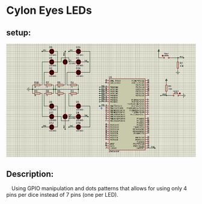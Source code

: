 # Cylon Eyes LEDs

## setup:
![Proteus setup](/AVR/n02_Two_Dices/images/n02_Two_Dices.png)
## Description:
&emsp;Using GPIO manipulation and dots patterns that allows for using only 4 pins per dice instead of 7 pins (one per LED).
